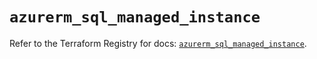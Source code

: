 # `azurerm_sql_managed_instance`

Refer to the Terraform Registry for docs: [`azurerm_sql_managed_instance`](https://registry.terraform.io/providers/hashicorp/azurerm/3.98.0/docs/resources/sql_managed_instance).
